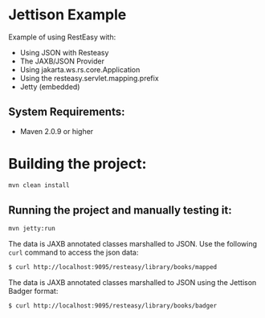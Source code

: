 Jettison Example
=====================
Example of using RestEasy with:
- Using JSON with Resteasy
- The JAXB/JSON Provider
- Using jakarta.ws.rs.core.Application
- Using the <context-param> resteasy.servlet.mapping.prefix
- Jetty (embedded)

System Requirements:
-------------------------
- Maven 2.0.9 or higher

Building the project:
====================

```bash
mvn clean install
```

Running the project and manually testing it:
-------------------------

```bash
mvn jetty:run
```

The data is JAXB annotated classes marshalled to JSON. Use the following `curl` command to access the json data:

```bash
$ curl http://localhost:9095/resteasy/library/books/mapped
```

The data is JAXB annotated classes marshalled to JSON using the Jettison Badger format:

```bash
$ curl http://localhost:9095/resteasy/library/books/badger
```



